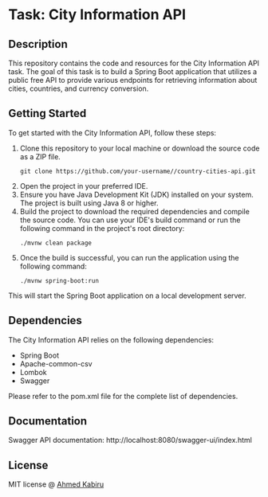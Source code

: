 # Task: City Information API 

## Description
This repository contains the code and resources for the City Information API task. The goal of this task is to build a Spring Boot application that utilizes a public free API to provide various endpoints for retrieving information about cities, countries, and currency conversion.


## Getting Started
To get started with the City Information API, follow these steps:

1. Clone this repository to your local machine or download the source code as a ZIP file.
     <pre><code>git clone https://github.com/your-username//country-cities-api.git</code></pre>
2. Open the project in your preferred IDE.
3. Ensure you have Java Development Kit (JDK) installed on your system. The project is built using Java 8 or higher.
4. Build the project to download the required dependencies and compile the source code. You can use your IDE's build command or run the following command in the project's root directory:
   <pre><code>./mvnw clean package</code></pre>
5. Once the build is successful, you can run the application using the following command:
    <pre><code>./mvnw spring-boot:run</code></pre>

This will start the Spring Boot application on a local development server.

## Dependencies
The City Information API relies on the following dependencies:
* Spring Boot
* Apache-common-csv
* Lombok
* Swagger

Please refer to the pom.xml file for the complete list of dependencies.

## Documentation
Swagger API documentation: http://localhost:8080/swagger-ui/index.html


## License
MIT license @ [Ahmed Kabiru](https://www.linkedin.com/in/ahmedkabiru/)
